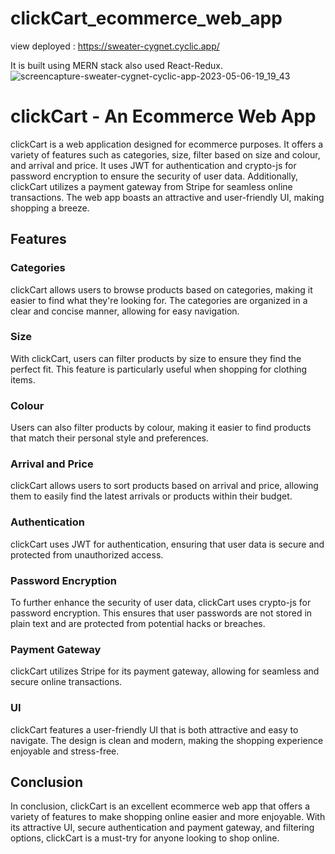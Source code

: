 # clickCart_ecommerce_web_app
view deployed : https://sweater-cygnet.cyclic.app/

It is built using MERN stack also used React-Redux.![screencapture-sweater-cygnet-cyclic-app-2023-05-06-19_19_43](https://user-images.githubusercontent.com/109073148/236628717-7c4d13a5-3fef-4df0-ae03-c6fe17a79dd1.png)


# clickCart - An Ecommerce Web App

clickCart is a web application designed for ecommerce purposes. It offers a variety of features such as categories, size, filter based on size and colour, and arrival and price. It uses JWT for authentication and crypto-js for password encryption to ensure the security of user data. Additionally, clickCart utilizes a payment gateway from Stripe for seamless online transactions. The web app boasts an attractive and user-friendly UI, making shopping a breeze.

## Features

### Categories
clickCart allows users to browse products based on categories, making it easier to find what they're looking for. The categories are organized in a clear and concise manner, allowing for easy navigation.

### Size
With clickCart, users can filter products by size to ensure they find the perfect fit. This feature is particularly useful when shopping for clothing items.

### Colour
Users can also filter products by colour, making it easier to find products that match their personal style and preferences.

### Arrival and Price
clickCart allows users to sort products based on arrival and price, allowing them to easily find the latest arrivals or products within their budget.

### Authentication
clickCart uses JWT for authentication, ensuring that user data is secure and protected from unauthorized access.

### Password Encryption
To further enhance the security of user data, clickCart uses crypto-js for password encryption. This ensures that user passwords are not stored in plain text and are protected from potential hacks or breaches.

### Payment Gateway
clickCart utilizes Stripe for its payment gateway, allowing for seamless and secure online transactions.

### UI
clickCart features a user-friendly UI that is both attractive and easy to navigate. The design is clean and modern, making the shopping experience enjoyable and stress-free.

## Conclusion

In conclusion, clickCart is an excellent ecommerce web app that offers a variety of features to make shopping online easier and more enjoyable. With its attractive UI, secure authentication and payment gateway, and filtering options, clickCart is a must-try for anyone looking to shop online.
